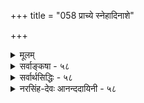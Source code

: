 +++
title = "058 प्राच्ये स्नेहादिनाशे"

+++
<details><summary>मूलम्</summary>

प्राच्ये स्नेहादिनाशे चरम इव दृढोऽनन्तरं दीपनाशः सामग्र्यन्यान्यकार्यं जनयति च न चानेकदीपप्रतीतिः ।  
साम्यादेः स्यात्तु तद्धीः प्रवहणभिदुरास्सप्रभास्तत्प्रदीपा निर्बाधा भास्करादौ प्रथयति नियतं प्रत्यभिज्ञा स्थिरत्वम् ॥ ५८ ॥
</details>

<details><summary>सर्वाङ्कषा - ५८</summary>

ननु पूर्वं 'दीपादीनाम्' इत्यादौ दीपस्य क्षणभङ्गरत्वमुक्तम् । तत् कुतः ? इत्यत्र, तत् साधयतिप्राच्य इत्यादि । चरमे इव, अन्तिमे **स्नेहादिनाशे** = तैलवर्त्योर्नाशे यथा, तथैव **प्राच्ये** = पूर्वतने स्नेहादिनाशे, अनन्तरं दीपनाशो दृढः । तथा च ' प्राथमिकः तैलनाशः स्वानन्तरक्षणे दीपनाशजनकः, तैल- 



I 

[[108]]

साम्यादेः स्यात्तु तद्धीः प्रवहणभिदुराः सप्रभास्तत् प्रदीपाः 

निर्बाधा भास्करादौ प्रथयति नियतं प्रत्यभिज्ञा स्थिरत्वम् ॥58॥ 

नाशत्वात्, अन्तिमतैलनाशवत्' इत्यनुमानेन प्रतिक्षणं दीपनाशः सिद्ध्यति । अनेन दीपज्वालाभेदः सिद्धः। एवं ज्वालाभेदानुमानेऽप्रयोजकशङ्कायां तद्वारकमनुकूलतर्कमाह - सामग्रीत्यादिना । अन्या च सामग्री अन्यकार्यं जनयति । कारणभेदात् कार्यभेदः संप्रतिपन्नः । तन्तूनां भेदे पटभेदम्, मृदो भेदे घटभेदं को वा न जानाति । प्राथमिकतैलबिन्दुना प्राथमिकज्वालावत्, द्वितीयतैलबिन्दुना द्वितीयायाः ज्वालायाः उत्पत्तिरप्यनिवार्या । तथा चानुमानम् – ‘द्वितीयः तैलबिन्दुरपि दीपज्वालान्तरजनकः, तैलबिन्दुत्वात्, प्राथमिकतैलबिन्दुवत्' इति । ज्वालाभेदसिद्धावपि तेषां नाशे किं प्रमाणमित्यत्र न चेत्यादि । अनेकदीप- **प्रतीतिः** =अनेकदीपज्वालानां युगपद्नुभवः न च नैवास्ति । 'यदि स्यादुपलभ्येत' इति योग्यानुपलब्ध्यैव ज्वालानां नाशोऽपि सिद्ध्यत्येव । एवं भेदे सिद्धे 'सैवेयं दीपज्वाला' इति प्रत्यभिज्ञा कथमित्यत्र— साम्यादेः इत्यादि । **साम्यादेः** = साजात्यादिकारणवशात् **तद्धीः** = 'सैवेयम्' इत्यैक्यधीः **स्यात्तु** = भवतु कामम्, तावता न कापि हानिरिति सूचयितुं तुशब्दः । 'साम्यादेः' इत्यादिपदेन दोषादेरपि ग्रहणम् ॥ 

अयं भावः - 'सैवेयं दीपज्वाला' इति कस्य प्रतीतिमादायाक्षेपः ? किं ज्वालाभेदज्ञानवतः, उत तद्रहितस्य? ज्ञानवतस्तत्प्रतीतिः **साम्यात्** = साजात्यात् । 'सैवेयं गूर्जरी' 'ह्यः यदौषधं मया पीतम्, तदेवाद्यापि पीतम्' इत्यादौ सर्वेषामप्यस्ति तथा प्रतीतिः । ह्यः औषधं यत् पीतम्, तत् पीतमेव पूर्वेद्युः, अद्य तस्याभावात् पुनः कथं तस्य पानसंभवः ? अतः साजात्यमूलमेव तथा वचनमिति संप्रतिपन्नम् । ज्ञानरहितानां व्यवहारस्तु भ्रममूलक एव । न तेन ज्वालैक्यसिद्धिः । एवं सर्वप्रमाणमूर्धन्ये प्रत्यक्षेऽपि प्रमाभ्रमविभागस्य सत्त्वादेव पक्षभेदाः प्रावर्तन्त । एतत्परिहारः कथं कर्तव्यः ? इत्यादिकं बुद्धिसरे ( श्लो. 9,10) प्रदर्श्यते ॥ 

विचारमुपसंहरति - प्रवहणेत्यादिना । **तत्** = तस्मात् सप्रभाः प्रदीपाः **प्रवहणभिदुराः** = भिन्नभिन्नज्वालानां प्रवाहरूपा एवेत्येव युक्तम् । प्रभाविशिष्ट एव दीपपदार्थः । स च प्रवाहरूपेण स्थिरः, न तु स्वरूपतः । तर्हि प्रत्यभिज्ञा स्थैर्यविषयिणी नास्त्येव किम् ? इति **शङ्कायामाह** = निर्बाधेत्यादि । **भास्करादौ** = सूर्यादौ तेजसि निर्बाधा **प्रत्यभिज्ञा** = बाधकरहिता ' स एवायम्' इति प्रत्यभिज्ञा **नियत** = अव्यभिचरितं स्थिरत्वं **प्रथयति** = प्रकटयति । यत्र वस्तुभेदो निर्णीतः, तत्रैव तथा । वस्तुभेदाभावे तु सूर्यादिरूपज्योतिषि तथात्वं नास्त्येवेति सूर्यादीनां स्थिरत्वसिद्धिः । वस्तुतस्तु घटादौ प्रत्यभिज्ञायाः प्रामाण्यमबाधितमेवेति न कापि हानिः सिद्धान्ते ॥ 

ननु शब्दप्रयोगस्य स्वायत्तत्त्वे ज्वालाभेदं जानतां कुतस्तथा व्यवहार इति चेत्, ज्वालाभेदः न हि प्रत्यक्षसिद्धः । किञ्च स्वायत्ते शब्दप्रयोगे किमिति 'गङ्गायास्तीरे घोषः' इत्यनुक्त्वा 'गङ्गायां घोषः' इति व्यवहरन्ति प्रामाणिका अपि । 'शूरो देवदत्तः' इत्यनुक्त्वा 'सिंहो देवदत्तः' इति वदन्ति जनाः । अत्र प्रत्यक्षव्यवहारापेक्षया कुत्रचित्परोक्षव्यवहार एव स्वारस्यातिशयः प्रतीयत इति मन्यन्ते सुशिक्षिता जनाः । 

59. 

[[109]]

[सुवर्णस्य पूर्थिवत्वम्] 

वर्णानां तादृशत्वादतिकठिनतया गौरवस्यापि भूम्ना 

धात्रीभागौः प्रभूतैः स्फुटमिह घटिता धातवो हाटकाद्याः । 



अत एवास्या वृत्तेः ‘गौणी’ इति व्यवहारः । एतादृशस्थले मुख्यव्यवहारापेक्षया गौणमेव व्यवहारमाद्रियन्ते सुशिक्षिताः, यत एवं व्यवहारे गुणः प्रकटो भवति । अतः 'स्वायत्ते शब्दप्रयोगे' इत्यादिनियमे 'अर्थविशेषतात्पर्याभावे सति' इत्यपि योजनीयम् । अर्थविशेषतात्पर्ये सति तु गौणोऽपि प्रयोग उपादेय एव । न तावन्मात्रम्, गौण एव प्रयोग उपादेयः । एवञ्च प्रकृतेऽपि 'ह्यो यद्दत्तमौषधम्, तदेवाद्यापि दत्तम्' इत्यप्रयोगे, 'अद्यान्यदेवौषधं दत्तम्' इति कथने ह्यो दत्तौषधं परिवर्त्यान्यदेवौषधं विलक्षणं दत्तमित्यर्थः स्यात् । तेन दिनद्वयौषधयोस्साजात्यं न स्यात् । एवं 'गङ्गायां घोषः' इत्यादावपि 'गङ्गातीरे घोषः' इति कथने तीरपदार्थः कदाचिदपेक्षानुरोधेन अनेकक्रोशपर्यन्तप्रदेशरूपोऽपि भवेत् । तेन विवक्षितार्थो न सिद्ध्येत् । अतः अर्थदृष्ट्या गौणप्रयोग एव श्रेयान्, यतः सः 'गौणः ' । अत एतादृशप्रयोगस्थले गौणप्रयोग एवादरणीयः । अत एव च ' गौणमुख्ययोर्विरोधे मुख्ये कार्यसंप्रत्ययः' इति नियमो ऽपि शब्दशास्त्रमात्र सीमितः, न त्वर्थप्रधानशास्त्रे ॥ 

नामव्याकरणं ह्येतच्छब्दशास्त्रं समीरितम् । रूपव्याकरणं चान्यद्वेदोपनिषदादिकम् ॥ 

अर्थप्रधानशास्त्रेऽपि 'न विधौ परश्शब्दार्थः' इति नियमोऽपि न्यायप्रदर्शनपरब्रह्मसूत्रादिशास्त्रसीमितः । उपदेशप्रधानशास्त्रे तु अर्थस्वारस्यानुरोधेन गौणप्रयोगोऽनिवार्यः । गौणप्रयोगः कीदृशगुणप्रयुक्तः ? इत्यत्र तु अनुभव एव शरणम् । अनुभवा अपि कक्ष्याभेदेन यदि भिद्येरन्, तदा तत्कक्ष्यानिर्णयेनैव विषयनिर्णयः । प्रकृतेऽध्यात्मशास्त्रे ' प्रस्थानत्रय' वाच्येषु शास्त्रेषु शारीरकमीमांसाशास्त्रं न्यायप्रधानम् । इतरे द्वे उपदेशप्रधाने । तत्राप्युपनिषदः सर्वथानुभवप्रधानाः । गीताशास्त्रमप्युपदेशप्रधानम् । यद्यप्युपासना, भक्तिः, ज्ञानमिति पर्यायपदानि संप्रदायदृष्ट्या, अथाप्यर्थे सूक्ष्मं तारतम्यं वर्तते । त्रयाणामुद्देशैक्येऽपि विन्यासे विशेषो वर्तत एवेत्यादिकं तत्तत्प्रकरणे प्रदर्श्यते ॥ 

[[1]]

अत्रेदमवधेयम् – अत्रैव सर्वेऽपि ग्रन्थपण्डिता विफला जाताः, यत् अर्थप्रधानेऽपि शास्त्रे गुणस्य प्राधान्यममन्वाना वृथा शब्दं वर्धयामासुः । सहस्रनामपीठिकायाम् ' यानि नामानि गौणानि विख्यातानि महात्मनः । ऋषिभिः परिगीतानि' इत्येतदवधेयम् । वेदान्तशास्त्रे कथमिदं संभवि ? इति तु न प्रष्टव्यम् ॥ 

न संभवेद्यदि ब्रह्मन् ! तूष्णीं त्वं तिष्ठ का क्षतिः ? कं वा लाभमपश्यन् ते वृथाशब्दविवर्धनात् ॥ सत्यापचारभीत्या हि स्थातव्यं स्वहितेप्सुभिः । वदामो बहुधा सत्यमुपर्यपि तदा तदा ॥ सर्वदा कटु सत्यं स्यादहंकृतिमतां ध्रुवम् । पूरयेयुर्निन्दयैव पापभीतिं विनैव ते ॥ ५८ ॥
</details>


<details><summary>सर्वार्थसिद्धिः - ५८</summary>

ननु दीपादीनां स्थिरतया गृहीतानामपि क्षिप्रविनाशित्वमभ्युपगतम् । तच्चावयवविशरणपक्ष एवोपपद्यते । तथाऽऽहुः - "अवयवविशरणलिङ्गजबोधसहायेन चक्षुषा भेदम् । ज्वालासु निर्णयामः - इति । पक्षान्तरेषु तु प्रत्यभिज्ञा दुर्बाधेत्यत्राह - प्राच्य इति ॥ दाह्यविनाशानन्तरं वह्निनाश इति चरमदीपादिषु दृष्टम् ; इष्टं च सर्वेषाम् । प्रतिक्षणं च दीपदशादिप्रक्षयो दीपादिषु प्रत्यक्षः । प्रयोगश्च - प्राच्यस्नेहदशादिनाशः स्वानन्तरभाविस्वजनकदीपनाशवान् दीपारम्भकस्नेहादिनाशत्वात्, अन्त्यवत् इति । सावधानं प्रपश्यद्भिश्च प्रवाहवद्दीपो दृश्यते ; दशाग्रमारभ्य तन्मूलपर्यन्तं प्रतिकलमन्योऽन्यो दीपः प्रवर्तमानो निवर्तमानश्च दृष्टः । प्रयोगान्तरमभिप्रेत्याह - सामग्रीति । द्वितीयादिस्नेहादिसामग्री दीपजनिका ; अविकलदीपजनकजातीयसमुदायत्वात्, आद्यवत् । अन्यथा प्रथमाऽपि नोत्पादयेत् । तथा च जितं चार्वाकैः । नन्वस्तु प्रतिक्षणदीपारम्भः, प्रतिक्षणविनाशस्तु कुतस्त्य इत्यत्र पूर्वानुमानसिद्धेऽपि युक्त्यन्तरबाधमाह - न चेति । यदि द्वितीयादिक्षणे पूर्वपूर्वदीपनाशो न स्यात्, अनेकघटाद्युत्पत्तिनयाद्युगपदनेकदीपोपलब्धिः स्यात् ; न चैवमस्ति । निगमयति - साम्यादेरिति । प्रभया सहोत्पत्तिपक्षेऽप्येवं दीपादेराशुतरविनाशित्वं सिद्धम् । यत्र तु सामग्र्यनुवृत्त्यादिहेतुविरहः तत्र स्थिरत्वप्रसङ्गो न दोष इत्यभिप्रायेणाह - निर्बाधेति ॥ ५८ ॥ इति स्थिरास्थिरतेजोविभागः ॥
</details>


<details><summary>नरसिंह-देवः आनन्ददायिनी - ५८</summary>

आक्षेपसङ्गतिमाह - नन्विति । अवयवेति - विशेषदर्शनसहितप्रत्यक्षेणेत्यर्थः । पक्षान्तरे इति - अवयवविशरणानङ्गीकारात् उत्पाद(उत्पन्न)विनाशप्रत्यक्षस्य प्रत्यभिज्ञातोऽधिकत्वाभावात् विनाशित्वं न साधयतीत्यर्थः । दाह्यविनाशानन्तरमिति -दाह्यभूतदशाविनाशानन्तरं वह्नेर्दीपस्य विनाश इत्यर्थः । तथाचेदृशविशेषदर्शनबलाज्जात्यादि-विषयतयाऽन्यथासिद्धा प्रत्यभिज्ञा न विरोधिनीत्यर्थः । दीपदशादीत्यादिपदेन तैलादिसंग्रहः । अनुमानतोऽपि विनाशस्सिध्यतीत्याह - प्रयोगश्चेति । दिङ्मोहादिवत् प्रत्यभिज्ञा न बाधिकेति भावः । अन्त्यस्नेहादिनाशस्य सपक्षत्वात्तद्वारणाय - प्राच्य इति पक्षविशेषणम् । स्वानन्तरभावीति सिद्धसाधनवारणाय । स्वानन्तरभावित्वं च स्वोत्पत्त्यव्यवहितक्षणभावित्वम् । स्वजनकेति वर्त्यग्निसंयोग(दीपान्तर) नाशमादायार्थान्तरवारणाय दीपारम्भकेति । अदृष्टादि - नाशे व्यभिचारवारणाय स्नेहेति । आदिशब्देन वर्तिनाशसंग्रहः । अन्त्यवदिति -अन्त्यस्नेहादिनाशवदित्यर्थः । दीप (भेदे नाशे) प्रत्यक्षमुदाहरति - सावधानमिति । यथा प्रवाहः प्रबलान्य(पूर्वपूर्वजलान्य)जलपरम्परारूपो दृश्यते; तथा पूर्वपूर्वदीपख्यदीपपरम्परावत्त्वेन भेदो(पि)दृश्यत इत्यर्थः । भेदप्रत्यक्षादपि प्रत्यभिज्ञा दुबलेति भावः । उप्तत्तिविनाशप्रत्यक्षमुदाहरति - दशाग्रेति । प्रवृत्तिरुत्पत्तिः । निवृत्तिर्विनाशः । प्रयोगान्तरं - अनुमानान्तरम् । आद्यादिपदेन तृतीयादीनां ग्रहणम् । द्वितीयेन वर्त्यग्निसंयोगादयो गृह्यन्ते । प्रथमे सिद्धसाधनतानिवृत्त्यर्थं पक्षविशेषणम् । अविकलं अन्यूनं -सर्वकारणमिलितमिति यावत् । वर्तितैलसमुदाये व्यभिचारवारणाय तद्विशेषणम् । घटादिसामग्र्यां व्यभिचारवारणाय - दीपजनकेति । समुदायत्वं च सामग्रीत्वम् । प्रमेयत्वेन(सजातीय)घटसामग्र्यां व्यभिचारवाणाय तत् । तथाच दीपजनकसामग्रीत्वेन सजातयित्वादित्यर्थः । आद्यवदिति - आद्यदीपजनकसामग्रीवदित्यर्थः । अप्रयोजकत्वं परिहरति - अन्यथेति । प्रथमाऽपि दीपसामग्री द्वितीयाविशेषान्नोत्पादयेदित्यर्थः । युक्त्यन्तरबाधं - अनुमानान्तरव्याप्तिमित्यर्थः । पूर्वोत्पन्नदीपो द्वितीयादिकाले नष्टः उत्पन्नत्वे सति देशान्तरासत्त्वे सति योग्यत्वे सति द्वितीयादिप्रतीतिसमयेऽप्रतीयमानत्वात् यद्देशान्तरासत्त्वे सति योग्यत्वे सति द्वितीयादिकाले न प्रतीयते तत् तत्काले नष्टं तेजः प्रतीतिकाले नष्टं यथा तमः इ(त्यनुमानान्तरं द्रष्टव्यम्) इति प्रयोगो द्रष्टव्यः । साम्यादेरित्यादिमूलस्य; तद्धीः - तदेवेति प्रत्यभिज्ञा साम्यात् - अत्यन्तसादृश्यात् स्यात् । तस्मात् - उक्तहेतोः सप्रभाः प्रदीपाः प्रवहणभिदुराः प्रवाहवत् प्रतिक्षणभिन्ना इत्यर्थः ॥ ५८ ॥  
 स्थिरास्थिरतेजोविभागः ।
</details>
